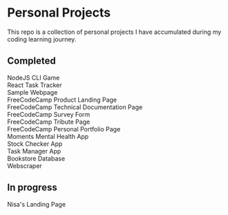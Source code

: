 # Personal Projects

This repo is a collection of personal projects I have accumulated during my coding learning journey.

## Completed

NodeJS CLI Game  
React Task Tracker  
Sample Webpage  
FreeCodeCamp Product Landing Page  
FreeCodeCamp Technical Documentation Page  
FreeCodeCamp Survey Form  
FreeCodeCamp Tribute Page  
FreeCodeCamp Personal Portfolio Page\
Moments Mental Health App\
Stock Checker App\
Task Manager App\
Bookstore Database\
Webscraper

## In progress

Nisa's Landing Page
